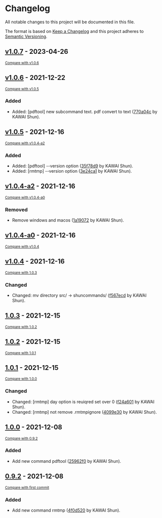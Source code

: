 # Changelog
All notable changes to this project will be documented in this file.

The format is based on [Keep a Changelog](http://keepachangelog.com/en/1.0.0/)
and this project adheres to [Semantic Versioning](http://semver.org/spec/v2.0.0.html).

## [v1.0.7](https://github.com/mypaceshun/shuncommands/releases/tag/v1.0.7) - 2023-04-26

<small>[Compare with v1.0.6](https://github.com/mypaceshun/shuncommands/compare/v1.0.6...v1.0.7)</small>


## [v1.0.6](https://github.com/mypaceshun/shuncommands/releases/tag/v1.0.6) - 2021-12-22

<small>[Compare with v1.0.5](https://github.com/mypaceshun/shuncommands/compare/v1.0.5...v1.0.6)</small>

### Added
- Added: [pdftool] new subcommand text. pdf convert to text ([770a04c](https://github.com/mypaceshun/shuncommands/commit/770a04cdfc45655a4fea882faec6a13ac34d7c71) by KAWAI Shun).


## [v1.0.5](https://github.com/mypaceshun/shuncommands/releases/tag/v1.0.5) - 2021-12-16

<small>[Compare with v1.0.4-a2](https://github.com/mypaceshun/shuncommands/compare/v1.0.4-a2...v1.0.5)</small>

### Added
- Added: [pdftool] --version option ([35f78d9](https://github.com/mypaceshun/shuncommands/commit/35f78d92339331d22ae0a0ca3a294ece55290267) by KAWAI Shun).
- Added: [rmtmp] --version option ([3e24ca1](https://github.com/mypaceshun/shuncommands/commit/3e24ca141c94c232503299658f299f13e00b8c5e) by KAWAI Shun).


## [v1.0.4-a2](https://github.com/mypaceshun/shuncommands/releases/tag/v1.0.4-a2) - 2021-12-16

<small>[Compare with v1.0.4-a0](https://github.com/mypaceshun/shuncommands/compare/v1.0.4-a0...v1.0.4-a2)</small>

### Removed
- Remove windows and macos ([1a19072](https://github.com/mypaceshun/shuncommands/commit/1a19072396f7c36ea55b77d18c3c68bad926fea3) by KAWAI Shun).


## [v1.0.4-a0](https://github.com/mypaceshun/shuncommands/releases/tag/v1.0.4-a0) - 2021-12-16

<small>[Compare with v1.0.4](https://github.com/mypaceshun/shuncommands/compare/v1.0.4...v1.0.4-a0)</small>


## [v1.0.4](https://github.com/mypaceshun/shuncommands/releases/tag/v1.0.4) - 2021-12-16

<small>[Compare with 1.0.3](https://github.com/mypaceshun/shuncommands/compare/1.0.3...v1.0.4)</small>

### Changed
- Changed: mv directory src/ -> shuncommands/ ([f567ecd](https://github.com/mypaceshun/shuncommands/commit/f567ecdfc9a3dc2e8869c40b2e069d99b2a24d3d) by KAWAI Shun).


## [1.0.3](https://github.com/mypaceshun/shuncommands/releases/tag/1.0.3) - 2021-12-15

<small>[Compare with 1.0.2](https://github.com/mypaceshun/shuncommands/compare/1.0.2...1.0.3)</small>


## [1.0.2](https://github.com/mypaceshun/shuncommands/releases/tag/1.0.2) - 2021-12-15

<small>[Compare with 1.0.1](https://github.com/mypaceshun/shuncommands/compare/1.0.1...1.0.2)</small>


## [1.0.1](https://github.com/mypaceshun/shuncommands/releases/tag/1.0.1) - 2021-12-15

<small>[Compare with 1.0.0](https://github.com/mypaceshun/shuncommands/compare/1.0.0...1.0.1)</small>

### Changed
- Changed: [rmtmp] day option is reuiqred set over 0 ([f24a601](https://github.com/mypaceshun/shuncommands/commit/f24a60135279a3f29c7ba62a35844bfd55e37c29) by KAWAI Shun).
- Changed: [rmtmp] not remove .rmtmpignore ([4099e30](https://github.com/mypaceshun/shuncommands/commit/4099e303bdbdf21c98c466b186e4fddf9e70c815) by KAWAI Shun).


## [1.0.0](https://github.com/mypaceshun/shuncommands/releases/tag/1.0.0) - 2021-12-08

<small>[Compare with 0.9.2](https://github.com/mypaceshun/shuncommands/compare/0.9.2...1.0.0)</small>

### Added
- Add new command pdftool ([25962f0](https://github.com/mypaceshun/shuncommands/commit/25962f00510c89de4759879312478121ccb50582) by KAWAI Shun).


## [0.9.2](https://github.com/mypaceshun/shuncommands/releases/tag/0.9.2) - 2021-12-08

<small>[Compare with first commit](https://github.com/mypaceshun/shuncommands/compare/f527f4ecc9382eff95095f764a05ab58ec2b2a92...0.9.2)</small>

### Added
- Add new command rmtmp ([4f0d520](https://github.com/mypaceshun/shuncommands/commit/4f0d520364f5bde39763b0836320e8df17ca9638) by KAWAI Shun).



